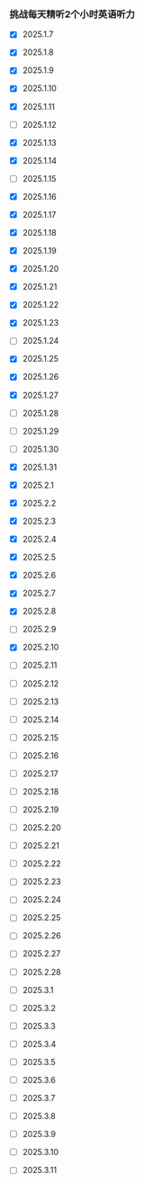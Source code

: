 ### 挑战每天精听2个小时英语听力

- [x] 2025.1.7

- [x] 2025.1.8

- [x] 2025.1.9

- [x] 2025.1.10

- [x] 2025.1.11

- [ ] 2025.1.12

- [x] 2025.1.13

- [x] 2025.1.14

- [ ] 2025.1.15

- [x] 2025.1.16

- [x] 2025.1.17

- [x] 2025.1.18

- [x] 2025.1.19

- [x] 2025.1.20

- [x] 2025.1.21

- [x] 2025.1.22

- [x] 2025.1.23

- [ ] 2025.1.24

- [x] 2025.1.25

- [x] 2025.1.26

- [x] 2025.1.27

- [ ] 2025.1.28

- [ ] 2025.1.29

- [ ] 2025.1.30

- [x] 2025.1.31

- [x] 2025.2.1

- [x] 2025.2.2

- [x] 2025.2.3

- [x] 2025.2.4

- [x] 2025.2.5

- [x] 2025.2.6

- [x] 2025.2.7

- [x] 2025.2.8

- [ ] 2025.2.9

- [x] 2025.2.10

- [ ] 2025.2.11

- [ ] 2025.2.12

- [ ] 2025.2.13

- [ ] 2025.2.14

- [ ] 2025.2.15

- [ ] 2025.2.16

- [ ] 2025.2.17

- [ ] 2025.2.18

- [ ] 2025.2.19

- [ ] 2025.2.20

- [ ] 2025.2.21

- [ ] 2025.2.22

- [ ] 2025.2.23

- [ ] 2025.2.24

- [ ] 2025.2.25

- [ ] 2025.2.26

- [ ] 2025.2.27

- [ ] 2025.2.28

- [ ] 2025.3.1

- [ ] 2025.3.2

- [ ] 2025.3.3

- [ ] 2025.3.4

- [ ] 2025.3.5

- [ ] 2025.3.6

- [ ] 2025.3.7

- [ ] 2025.3.8

- [ ] 2025.3.9

- [ ] 2025.3.10

- [ ] 2025.3.11